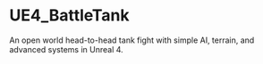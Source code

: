 # UE4_BattleTank
An open world head-to-head tank fight with simple AI, terrain, and advanced systems in Unreal 4.
